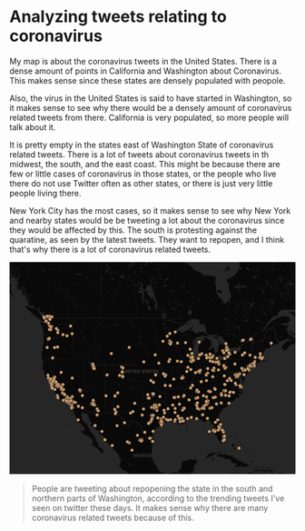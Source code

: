 # Analyzing tweets relating to coronavirus

My map is about the coronavirus tweets in the United States. There is a dense amount of points in California and Washington about Coronavirus. This makes sense since these states are densely populated with peopole.

 Also, the virus in the United States is said to have started in Washington, so it makes sense to see why there would be a densely amount of coronavirus related tweets from there.  California is very populated, so more people will talk about it.

It is pretty empty in the states east of Washington State of coronavirus related tweets. There is a lot of tweets about coronavirus tweets in th midwest, the south, and the east coast. This might be because there are few or little cases of coronavirus in those states, or the people who live there do not use Twitter often as other states, or there is just very little people living there.

New York City has the most cases, so it makes sense to see why New York and nearby states would be be tweeting a lot about the coronavirus since they would be affected by this. The south is protesting against the quaratine, as seen by
the latest tweets. They want to repopen, and I think that's why there is a lot of coronavirus related tweets.

![Coronavirus Related Tweets](img/lab2_map.png)

>People are tweeting about repopening the state in the south and northern parts of Washington, according to the trending tweets I've seen on twitter these days. It makes sense why there are many coronavirus related tweets because of this.
